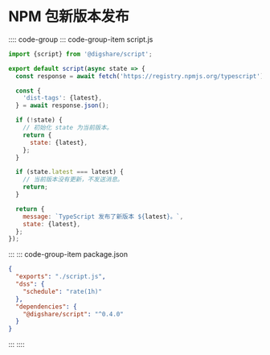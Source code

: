 # NPM 包新版本发布

:::: code-group
::: code-group-item script.js

```js
import {script} from '@digshare/script';

export default script(async state => {
  const response = await fetch('https://registry.npmjs.org/typescript');

  const {
    'dist-tags': {latest},
  } = await response.json();

  if (!state) {
    // 初始化 state 为当前版本。
    return {
      state: {latest},
    };
  }

  if (state.latest === latest) {
    // 当前版本没有更新，不发送消息。
    return;
  }

  return {
    message: `TypeScript 发布了新版本 ${latest}。`,
    state: {latest},
  };
});
```

:::
::: code-group-item package.json

```json
{
  "exports": "./script.js",
  "dss": {
    "schedule": "rate(1h)"
  },
  "dependencies": {
    "@digshare/script": "^0.4.0"
  }
}
```

:::
::::
